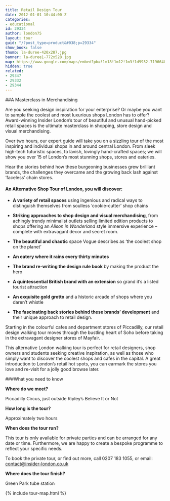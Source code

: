 ```yaml
---
title: Retail Design Tour
date: 2012-01-01 10:44:00 Z
categories:
- educational
id: 29334
author: london75
layout: tour
guid: "/?post_type=product&#038;p=29334"
show_book: false
thumb: la-duree-420x287.jpg
banner: la-duree1-772x528.jpg
map: https://www.google.com/maps/embed?pb=!1m18!1m12!1m3!1d9932.719664857414!2d-0.14276057544238435!3d51.50991514619343!2m3!1f0!2f0!3f0!3m2!1i1024!2i768!4f13.1!3m3!1m2!1s0x487604d3ff201fc1%3A0xf08adf0cfb3eb2fe!2sPiccadilly+Circus%2C+London+W1D+7ET%2C+UK!5e0!3m2!1sen!2s!4v1431588804686
hidden: true
related:
- 29347
- 29332
- 29344
---
```


##A Masterclass in Merchandising
<p>Are you seeking design inspiration for your enterprise? Or maybe you want to sample the coolest and most luxurious shops London has to offer? Award-winning Insider London’s tour of beautiful and unusual hand-picked retail spaces is the ultimate masterclass in shopping, store design and visual merchandising.</p>

Over two hours, our expert guide will take you on a sizzling tour of the most inspiring and individual shops in and around central London. From sleek high-tech futuristic spaces, to lavish, lovingly hand-crafted spaces; we will show you over 15 of London’s most stunning shops, stores and eateries.

Hear the stories behind how these burgeoning businesses grew brilliant brands, the challenges they overcame and the growing back lash against ‘faceless’ chain stores.

<h4>
  An Alternative Shop Tour of London, you will discover:
</h4>

- **A variety of retail spaces** using ingenious and radical ways to distinguish themselves from soulless ‘cookie-cutter’ shop chains

- **Striking approaches to shop design and visual merchandising**, from achingly trendy minimalist outlets selling limited edition products to shops offering an <em>Alison in Wonderland </em>style immersive experience &#8211; complete with extravagant decor and secret room.

- **The beautiful and chaotic** space Vogue describes as &#8216;the coolest shop on the planet&#8217;

- **An eatery where it rains every thirty minutes**

- **The brand re-writing the design rule book** by making the product the hero

- **A quintessential British brand with an extension** so grand it’s a listed tourist attraction

- **An exquisite gold grotto** and a historic arcade of shops where you daren’t whistle

- **The fascinating back stories behind these brands’ development** and their unique approach to retail design.

Starting in the colourful cafes and department stores of Piccadilly, our retail design walking tour moves through the bustling heart of Soho before taking in the extravagant designer stores of Mayfair. .

This alternative London walking tour is perfect for retail designers, shop owners and students seeking creative inspiration, as well as those who simply want to discover the coolest shops and cafes in the capital. A great introduction to London’s retail hot spots, you can earmark the stores you love and re-visit for a jolly good browse later.

###What you need to know

**Where do we meet?**

Piccadilly Circus, just outside Ripley&#8217;s Believe It or Not

**How long is the tour?**

Approximately two hours

**When does the tour run?**

This tour is only available for private parties and can be arranged for any date or time. Furthermore, we are happy to create a bespoke programme to reflect your specific needs.

To book the private tour, or find out more, call 0207 183 1055, or email: <a href="mailto:contact@insider-london.co.uk">contact@insider-london.co.uk</a>

**Where does the tour finish?**

Green Park tube station

{% include tour-map.html %}
